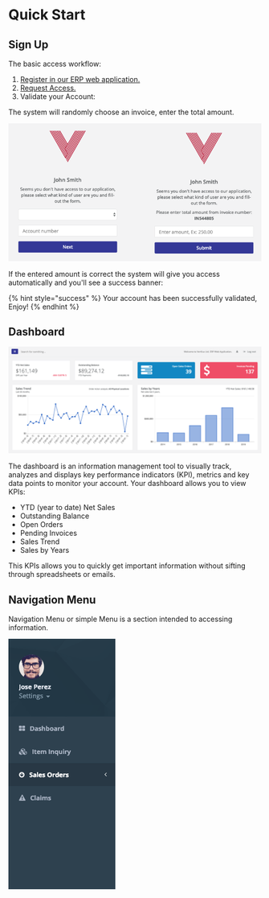 # Quick Start

## Sign Up

The basic access workflow:

1. [Register in our ERP web application.](https://erp.vertilux.com/users/sign_up) 
2. [Request Access.](https://erp.vertilux.com/request_access)
3. Validate your Account:

The system will randomly choose an invoice, enter the total amount.

![](../.gitbook/assets/screen-shot-2019-04-03-at-8.43.47-pm.png)

If the entered amount is correct the system will give you access automatically and you'll see a success banner:

{% hint style="success" %}
Your account has been successfully validated, Enjoy!
{% endhint %}

## Dashboard

![](../.gitbook/assets/screen-shot-2019-04-04-at-3.33.57-pm.png)

The dashboard is an information management tool to visually track, analyzes and displays key performance indicators \(KPI\), metrics and key data points to monitor your account. Your dashboard allows you to view KPIs:

* YTD \(year to date\) Net Sales
* Outstanding Balance
* Open Orders
* Pending Invoices
* Sales Trend 
* Sales by Years

This KPIs allows you to quickly get important information without sifting through spreadsheets or emails.

## Navigation Menu

 Navigation Menu or simple Menu is a section intended to accessing information.

![](../.gitbook/assets/screen-shot-2019-04-04-at-3.52.01-pm%20%281%29.png)

